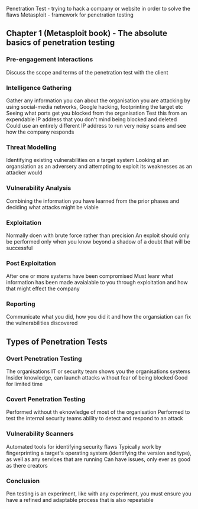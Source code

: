 Penetration Test - trying to hack a company or website in order to solve the flaws
Metasploit - framework for penetration testing

## Chapter 1 (Metasploit book) - The absolute basics of penetration testing 
### Pre-engagement Interactions
Discuss the scope and terms of the penetration test with the client

### Intelligence Gathering
Gather any information you can about the organisation you are attacking by using social-media networks, Google hacking, footprinting the target etc
Seeing what ports get you blocked from the organisation
Test this from an expendable IP address that you don't mind being blocked and deleted
Could use an entirely different IP address to run very noisy scans and see how the company responds

### Threat Modelling
Identifying existing vulnerabilities on a target system
Looking at an organsiation as an adversery and attempting to exploit its weaknesses as an attacker would 

### Vulnerability Analysis
Combining the information you have learned from the prior phases and deciding what attacks might be viable 

### Exploitation 
Normally doen with brute force rather than precision
An exploit should only be performed only when you know beyond a shadow of a doubt that will be successful

### Post Exploitation
After one or more systems have been compromised
Must leanr what information has been made avaialable to you through exploitation and how that might effect the company

### Reporting 
Communicate what you did, how you did it and how the organsiation can fix the vulnerabilities discovered

## Types of Penetration Tests
### Overt Penetration Testing
The organisations IT or security team shows you the organisations systems 
Insider knowledge, can launch attacks without fear of being blocked
Good for limited time 

### Covert Penetration Testing
Performed without th eknowledge of most of the organisation
Performed to test the internal security teams ability to detect and respond to an attack 

### Vulnerability Scanners
Automated tools for identifying security flaws
Typically work by fingerprinting a target's operating system (identifying the version and type), as well as any services that are running 
Can have issues, only ever as good as there creators

### Conclusion
Pen testing is an experiment, like with any experiment, you must ensure you have a refined and adaptable process that is also repeatable

